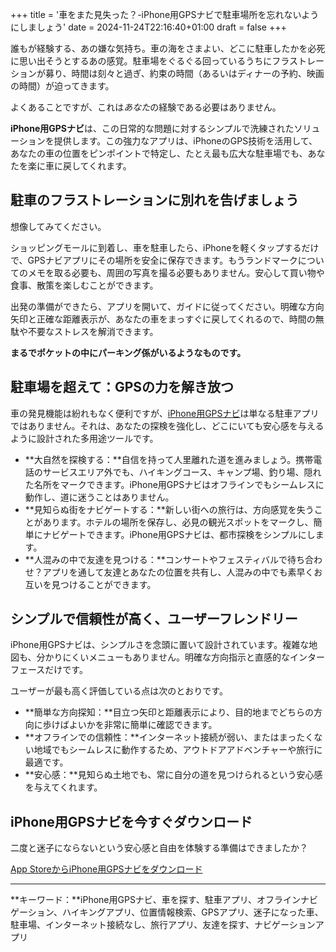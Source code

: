 +++
title = '車をまた見失った？-iPhone用GPSナビで駐車場所を忘れないようにしましょう'
date = 2024-11-24T22:16:40+01:00
draft = false
+++

誰もが経験する、あの嫌な気持ち。車の海をさまよい、どこに駐車したかを必死に思い出そうとするあの感覚。駐車場をぐるぐる回っているうちにフラストレーションが募り、時間は刻々と過ぎ、約束の時間（あるいはディナーの予約、映画の時間）が迫ってきます。

よくあることですが、これは*あなた*の経験である必要はありません。

**iPhone用GPSナビ**は、この日常的な問題に対するシンプルで洗練されたソリューションを提供します。この強力なアプリは、iPhoneのGPS技術を活用して、あなたの車の位置をピンポイントで特定し、たとえ最も広大な駐車場でも、あなたを楽に車に戻してくれます。

## 駐車のフラストレーションに別れを告げましょう

想像してみてください。

ショッピングモールに到着し、車を駐車したら、iPhoneを軽くタップするだけで、GPSナビアプリにその場所を安全に保存できます。もうランドマークについてのメモを取る必要も、周囲の写真を撮る必要もありません。安心して買い物や食事、散策を楽しむことができます。

出発の準備ができたら、アプリを開いて、ガイドに従ってください。明確な方向矢印と正確な距離表示が、あなたの車をまっすぐに戻してくれるので、時間の無駄や不要なストレスを解消できます。

**まるでポケットの中にパーキング係がいるようなものです。**

## 駐車場を超えて：GPSの力を解き放つ

車の発見機能は紛れもなく便利ですが、[iPhone用GPSナビ](https://apps.apple.com/us/app/gps-navigation-hiking-compass/id791684332)は単なる駐車アプリではありません。それは、あなたの探検を強化し、どこにいても安心感を与えるように設計された多用途ツールです。

* **大自然を探検する：**自信を持って人里離れた道を進みましょう。携帯電話のサービスエリア外でも、ハイキングコース、キャンプ場、釣り場、隠れた名所をマークできます。iPhone用GPSナビはオフラインでもシームレスに動作し、道に迷うことはありません。
* **見知らぬ街をナビゲートする：**新しい街への旅行は、方向感覚を失うことがあります。ホテルの場所を保存し、必見の観光スポットをマークし、簡単にナビゲートできます。iPhone用GPSナビは、都市探検をシンプルにします。
* **人混みの中で友達を見つける：**コンサートやフェスティバルで待ち合わせ？アプリを通して友達とあなたの位置を共有し、人混みの中でも素早くお互いを見つけることができます。

## シンプルで信頼性が高く、ユーザーフレンドリー

iPhone用GPSナビは、シンプルさを念頭に置いて設計されています。複雑な地図も、分かりにくいメニューもありません。明確な方向指示と直感的なインターフェースだけです。

ユーザーが最も高く評価している点は次のとおりです。

* **簡単な方向探知：**目立つ矢印と距離表示により、目的地までどちらの方向に歩けばよいかを非常に簡単に確認できます。
* **オフラインでの信頼性：**インターネット接続が弱い、またはまったくない地域でもシームレスに動作するため、アウトドアアドベンチャーや旅行に最適です。
* **安心感：**見知らぬ土地でも、常に自分の道を見つけられるという安心感を与えてくれます。

## iPhone用GPSナビを今すぐダウンロード

二度と迷子にならないという安心感と自由を体験する準備はできましたか？

[App StoreからiPhone用GPSナビをダウンロード](https://apps.apple.com/us/app/gps-navigation-hiking-compass/id791684332)

---

**キーワード：**iPhone用GPSナビ、車を探す、駐車アプリ、オフラインナビゲーション、ハイキングアプリ、位置情報検索、GPSアプリ、迷子になった車、駐車場、インターネット接続なし、旅行アプリ、友達を探す、ナビゲーションアプリ